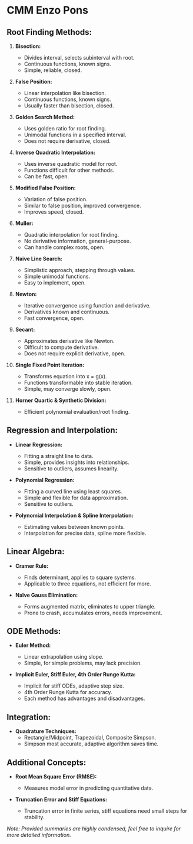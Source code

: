 # CMM Enzo Pons

## Root Finding Methods:

1. **Bisection:**
   - Divides interval, selects subinterval with root.
   - Continuous functions, known signs.
   - Simple, reliable, closed.

2. **False Position:**
   - Linear interpolation like bisection.
   - Continuous functions, known signs.
   - Usually faster than bisection, closed.

3. **Golden Search Method:**
   - Uses golden ratio for root finding.
   - Unimodal functions in a specified interval.
   - Does not require derivative, closed.

4. **Inverse Quadratic Interpolation:**
   - Uses inverse quadratic model for root.
   - Functions difficult for other methods.
   - Can be fast, open.

5. **Modified False Position:**
   - Variation of false position.
   - Similar to false position, improved convergence.
   - Improves speed, closed.

6. **Muller:**
   - Quadratic interpolation for root finding.
   - No derivative information, general-purpose.
   - Can handle complex roots, open.

7. **Naive Line Search:**
   - Simplistic approach, stepping through values.
   - Simple unimodal functions.
   - Easy to implement, open.

8. **Newton:**
   - Iterative convergence using function and derivative.
   - Derivatives known and continuous.
   - Fast convergence, open.

9. **Secant:**
   - Approximates derivative like Newton.
   - Difficult to compute derivative.
   - Does not require explicit derivative, open.

10. **Single Fixed Point Iteration:**
    - Transforms equation into x = g(x).
    - Functions transformable into stable iteration.
    - Simple, may converge slowly, open.

11. **Horner Quartic & Synthetic Division:**
    - Efficient polynomial evaluation/root finding.

## Regression and Interpolation:

- **Linear Regression:**
  - Fitting a straight line to data.
  - Simple, provides insights into relationships.
  - Sensitive to outliers, assumes linearity.

- **Polynomial Regression:**
  - Fitting a curved line using least squares.
  - Simple and flexible for data approximation.
  - Sensitive to outliers.

- **Polynomial Interpolation & Spline Interpolation:**
  - Estimating values between known points.
  - Interpolation for precise data, spline more flexible.

## Linear Algebra:

- **Cramer Rule:**
  - Finds determinant, applies to square systems.
  - Applicable to three equations, not efficient for more.

- **Naïve Gauss Elimination:**
  - Forms augmented matrix, eliminates to upper triangle.
  - Prone to crash, accumulates errors, needs improvement.

## ODE Methods:

- **Euler Method:**
  - Linear extrapolation using slope.
  - Simple, for simple problems, may lack precision.

- **Implicit Euler, Stiff Euler, 4th Order Runge Kutta:**
  - Implicit for stiff ODEs, adaptive step size.
  - 4th Order Runge Kutta for accuracy.
  - Each method has advantages and disadvantages.

## Integration:

- **Quadrature Techniques:**
  - Rectangle/Midpoint, Trapezoidal, Composite Simpson.
  - Simpson most accurate, adaptive algorithm saves time.

## Additional Concepts:

- **Root Mean Square Error (RMSE):**
  - Measures model error in predicting quantitative data.

- **Truncation Error and Stiff Equations:**
  - Truncation error in finite series, stiff equations need small steps for stability.

*Note: Provided summaries are highly condensed, feel free to inquire for more detailed information.*
